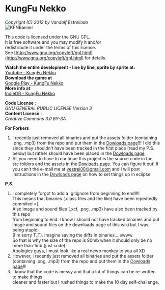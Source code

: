 # KungFu Nekko   
*Copyright (C) 2012 by Vandolf Estrellado*  
![KFNBanner](http://i.imgur.com/UjSbphH.png)  

This code is licensed under the GNU GPL.   
It is free software and you may modify it and/or   
redistribute it under the terms of this license.   
See [http://www.gnu.org/copyleft/gpl.html](http://www.gnu.org/copyleft/gpl.html) for details.   
     

**Watch the entire development - line by line, sprite by sprite at:**  
[Youtube - KungFu Nekko](https://www.youtube.com/playlist?list=PLi9SqDCoGexBN2VGR1yg8TTZ8Mxr5PUhH)  
**Download the game at**   
[Google Play - KungFu Nekko](https://play.google.com/store/apps/details?id=com.vestrel00.nekko)  
**More info at**  
[IndieDB - KungFu Nekko](http://www.indiedb.com/games/kungfu-nekko)  

**Code License :**  
*GNU GENERAL PUBLIC LICENSE Version 3*  
**Content License :**   
*Creative Commons 3.0 BY-SA*  

**For Forkers**  
1. I recently just removed all binaries and put the assets folder (containing .png, .mp3) from the repo and put them in the [Dowloads page](https://bitbucket.org/vestrel00/kungfunekko/downloads)!!! I did this since they shouldn't have been tracked in the first place (read my P.S. below) but rather should have been placed in the [Dowloads page](https://bitbucket.org/vestrel00/kungfunekko/downloads).  
2. All you need to have to continue this project is the source code in the src folders and the assets in the [Dowloads page](https://bitbucket.org/vestrel00/kungfunekko/downloads). You can figure it out! If you can't the e-mail me at vestrel00@gmail.com and I will post instructions in the [Dowloads page](https://bitbucket.org/vestrel00/kungfunekko/downloads) on how to set things up in eclipse.  

**P.S.**  
1. I completely forgot to add a .gitignore from beginning to end!!!!  
This means that binaries (.class files and the like) have been repeatedly commited =(.  
Also image and sound files (.xcf, .png, .mp3) have also been tracked by this repo  
from beginning to end. I know I should not have tracked binaries and put   
image and sound files on the downloads page of this wiki but I was being stupid   
(I'm sorry T_T). Imagine saving the diffs in binaries... ewww.  
So that is why the size of the repo is 90mb when it should only be no more than 1mb (just code).   
Apologies guys, I must look like a real newb monkey to you all XD  
2. However, I recently just removed all binaries and put the assets folder (containing .png, .mp3) from the repo and put them in the [Dowloads page](https://bitbucket.org/vestrel00/kungfunekko/downloads)!!!  
3. I know that the code is messy and that a lot of things can be re-written to make things   
cleaner and faster but I rushed things to make the 10 day self-challenge.  
